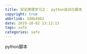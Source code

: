 ```yaml
---
title: 安全原理学习之： python自动化脚本
copyright: true
abbrlink: 3d0b4962
date: 2019-10-02 13:12:13
tags: safe 
categories: safe
---
```

python脚本
<!--more-->
